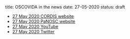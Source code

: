 title: OSCOVIDA in the news
date: 27-05-2020
status: draft



- [ 27 May 2020 CORDIS website](https://cordis.europa.eu/article/id/418274-discover-oscovida-the-panosc-open-science-covid-analysis-platform-tracking-data-about-covid19)
- [ 27 May 2020 PaNOSC website ](https://www.panosc.eu/news/panosc-open-science-covid-analysis-platform-now-online/)
- [ 27 May 2020 YouTube](https://www.youtube.com/watch?v=1_oDc_vptBQ)
- [ 27 May 2020 Twitter](https://twitter.com/Panosc_eu/status/1265220561174695937)
